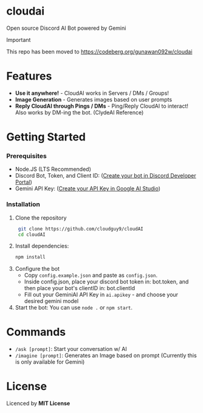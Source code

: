 # cloudai
<p>Open source Discord AI Bot powered by Gemini</p>

<!-- https://docs.github.com/en/get-started/writing-on-github/getting-started-with-writing-and-formatting-on-github/basic-writing-and-formatting-syntax#alerts -->
> [!IMPORTANT]
> This repo has been moved to https://codeberg.org/gunawan092w/cloudai

# Features
- **Use it anywhere!** - CloudAI works in Servers / DMs / Groups!
- **Image Generation** - Generates images based on user prompts
- **Reply CloudAI through Pings / DMs** - Ping/Reply CloudAI to interact! Also works by DM-ing the bot. (ClydeAI Reference)

# Getting Started
### Prerequisites
- Node.JS (LTS Recommended)
- Discord Bot, Token, and Client ID: ([Create your bot in Discord Developer Portal](https://discord.com/developers/applications))
- Gemini API Key: ([Create your API Key in Google AI Studio](https://aistudio.google.com/app/apikey))

### Installation
1. Clone the repository
   ```sh
    git clone https://github.com/cloudguy9/cloudAI
    cd cloudAI
    ```
2. Install dependencies:
   ```sh
   npm install
   ```
3. Configure the bot
   - Copy `config.example.json` and paste as `config.json`.
   - Inside config.json, place your discord bot token in: bot.token, and then place your bot's clientID in: bot.clientId
   - Fill out your GeminiAI API Key in `ai.apikey` - and choose your desired gemini model
4. Start the bot:
   You can use `node .` or `npm start`.

# Commands
- `/ask [prompt]`: Start your conversation w/ AI
- `/imagine [prompt]`: Generates an Image based on prompt (Currently this is only available for Gemini)

# License
Licenced by **MIT License**
